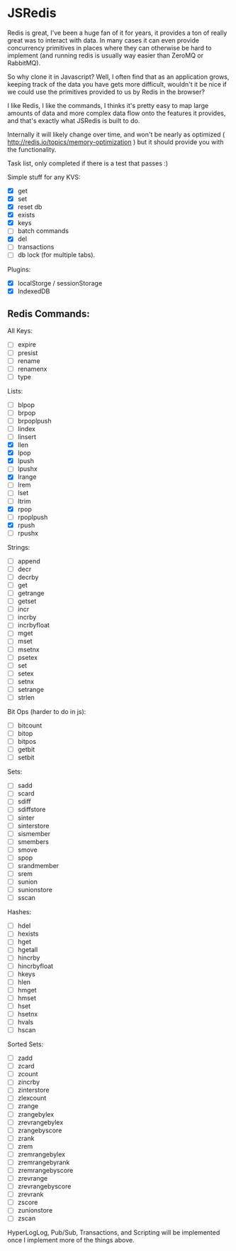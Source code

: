 JSRedis
=======

Redis is great, I've been a huge fan of it for years, it provides a ton of really great was to interact with data. In many cases it can even provide concurrency primitives in places where they can otherwise be hard to implement (and running redis is usually way easier than ZeroMQ or RabbitMQ).

So why clone it in Javascript? Well, I often find that as an application grows, keeping track of the data you have gets more difficult, wouldn't it be nice if we could use the primitives provided to us by Redis in the browser?

I like Redis, I like the commands, I thinks it's pretty easy to map large amounts of data and more complex data flow onto the features it provides, and that's exactly what JSRedis is built to do.

Internally it will likely change over time, and won't be nearly as optimized ( http://redis.io/topics/memory-optimization ) but it should provide you with the functionality.

Task list, only completed if there is a test that passes :)

Simple stuff for any KVS:

   - [x] get
   - [x] set
   - [x] reset db
   - [x] exists
   - [x] keys
   - [ ] batch commands
   - [x] del
   - [ ] transactions
   - [ ] db lock (for multiple tabs).

Plugins:

   - [x] localStorge / sessionStorage
   - [x] IndexedDB

## Redis Commands:

All Keys:

   - [ ] expire
   - [ ] presist
   - [ ] rename
   - [ ] renamenx
   - [ ] type

Lists:

   - [ ] blpop
   - [ ] brpop
   - [ ] brpoplpush
   - [ ] lindex
   - [ ] linsert
   - [x] llen
   - [x] lpop
   - [x] lpush
   - [ ] lpushx
   - [x] lrange
   - [ ] lrem
   - [ ] lset
   - [ ] ltrim
   - [x] rpop
   - [ ] rpoplpush
   - [x] rpush
   - [ ] rpushx

Strings:

   - [ ] append
   - [ ] decr
   - [ ] decrby
   - [ ] get
   - [ ] getrange
   - [ ] getset
   - [ ] incr
   - [ ] incrby
   - [ ] incrbyfloat
   - [ ] mget
   - [ ] mset
   - [ ] msetnx
   - [ ] psetex
   - [ ] set
   - [ ] setex
   - [ ] setnx
   - [ ] setrange
   - [ ] strlen

Bit Ops (harder to do in js):

   - [ ] bitcount
   - [ ] bitop
   - [ ] bitpos
   - [ ] getbit
   - [ ] setbit

Sets:

   - [ ] sadd
   - [ ] scard
   - [ ] sdiff
   - [ ] sdiffstore
   - [ ] sinter
   - [ ] sinterstore
   - [ ] sismember
   - [ ] smembers
   - [ ] smove
   - [ ] spop
   - [ ] srandmember
   - [ ] srem
   - [ ] sunion
   - [ ] sunionstore
   - [ ] sscan

Hashes:

   - [ ] hdel
   - [ ] hexists
   - [ ] hget
   - [ ] hgetall
   - [ ] hincrby
   - [ ] hincrbyfloat
   - [ ] hkeys
   - [ ] hlen
   - [ ] hmget
   - [ ] hmset
   - [ ] hset
   - [ ] hsetnx
   - [ ] hvals
   - [ ] hscan

Sorted Sets:

   - [ ] zadd
   - [ ] zcard
   - [ ] zcount
   - [ ] zincrby
   - [ ] zinterstore
   - [ ] zlexcount
   - [ ] zrange
   - [ ] zrangebylex
   - [ ] zrevrangebylex
   - [ ] zrangebyscore
   - [ ] zrank
   - [ ] zrem
   - [ ] zremrangebylex
   - [ ] zremrangebyrank
   - [ ] zremrangebyscore
   - [ ] zrevrange
   - [ ] zrevrangebyscore
   - [ ] zrevrank
   - [ ] zscore
   - [ ] zunionstore
   - [ ] zscan

HyperLogLog, Pub/Sub, Transactions, and Scripting will be implemented once I implement more of the things above.